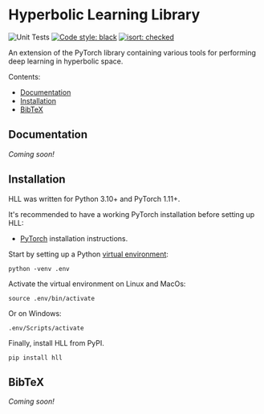# Hyperbolic Learning Library

![Unit Tests](https://github.com/maxvanspengler/hyperbolic_pytorch/workflows/Run%20Unit%20Tests/badge.svg)
[![Code style: black](https://img.shields.io/badge/code%20style-black-000000.svg)](https://github.com/psf/black)
[![isort: checked](https://img.shields.io/badge/isort-checked-yellow)](https://github.com/PyCQA/isort)

An extension of the PyTorch library containing various tools for performing deep learning in hyperbolic space. 

Contents:
* [Documentation](#documentation)
* [Installation](#installation)
* [BibTeX](#bibtex)


## Documentation
_Coming soon!_


## Installation

HLL was written for Python 3.10+ and PyTorch 1.11+. 

It's recommended to have a
working PyTorch installation before setting up HLL:

* [PyTorch](https://pytorch.org/get-started/locally/) installation instructions.

Start by setting up a Python [virtual environment](https://docs.python.org/3/library/venv.html):

```
python -venv .env
```

Activate the virtual environment on Linux and MacOs:
```
source .env/bin/activate
```
Or on Windows:
```
.env/Scripts/activate
```

Finally, install HLL from PyPI.

```
pip install hll
```

## BibTeX
_Coming soon!_